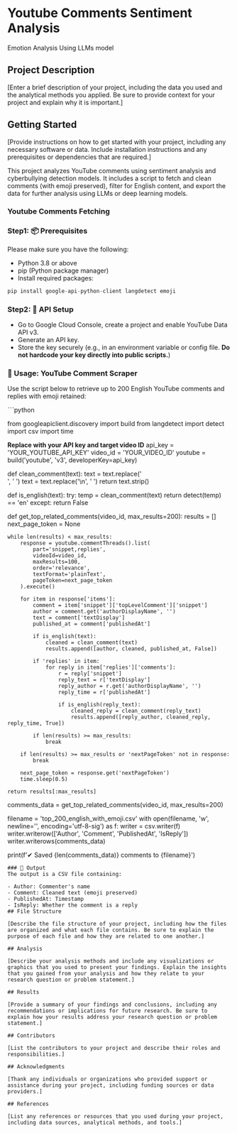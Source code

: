# Youtube Comments Sentiment Analysis

Emotion Analysis Using LLMs model

## Project Description

[Enter a brief description of your project, including the data you used and the analytical methods you applied. Be sure to provide context for your project and explain why it is important.]

## Getting Started

[Provide instructions on how to get started with your project, including any necessary software or data. Include installation instructions and any prerequisites or dependencies that are required.]

This project analyzes YouTube comments using sentiment analysis and cyberbullying detection models. It includes a script to fetch and clean comments (with emoji preserved), filter for English content, and export the data for further analysis using LLMs or deep learning models.

### Youtube Comments Fetching

### Step1: 📦 Prerequisites
Please make sure you have the following:

- Python 3.8 or above
- pip (Python package manager)
- Install required packages:

 ```python
pip install google-api-python-client langdetect emoji
 ```

### Step2: 🔑 API Setup
- Go to Google Cloud Console, create a project and enable YouTube Data API v3.
- Generate an API key.
- Store the key securely (e.g., in an environment variable or config file. **Do not hardcode your key directly into public scripts.**)

### 📄 Usage: YouTube Comment Scraper
Use the script below to retrieve up to 200 English YouTube comments and replies with emoji retained:

ˋˋˋpython

from googleapiclient.discovery import build
from langdetect import detect
import csv
import time

**Replace with your API key and target video ID**
api_key = 'YOUR_YOUTUBE_API_KEY'
video_id = 'YOUR_VIDEO_ID'
youtube = build('youtube', 'v3', developerKey=api_key)

def clean_comment(text):
    text = text.replace('<br>', ' ')
    text = text.replace('\n', ' ')
    return text.strip()

def is_english(text):
    try:
        temp = clean_comment(text)
        return detect(temp) == 'en'
    except:
        return False

def get_top_related_comments(video_id, max_results=200):
    results = []
    next_page_token = None

    while len(results) < max_results:
        response = youtube.commentThreads().list(
            part='snippet,replies',
            videoId=video_id,
            maxResults=100,
            order='relevance',
            textFormat='plainText',
            pageToken=next_page_token
        ).execute()

        for item in response['items']:
            comment = item['snippet']['topLevelComment']['snippet']
            author = comment.get('authorDisplayName', '')
            text = comment['textDisplay']
            published_at = comment['publishedAt']

            if is_english(text):
                cleaned = clean_comment(text)
                results.append([author, cleaned, published_at, False])

            if 'replies' in item:
                for reply in item['replies']['comments']:
                    r = reply['snippet']
                    reply_text = r['textDisplay']
                    reply_author = r.get('authorDisplayName', '')
                    reply_time = r['publishedAt']

                    if is_english(reply_text):
                        cleaned_reply = clean_comment(reply_text)
                        results.append([reply_author, cleaned_reply, reply_time, True])

            if len(results) >= max_results:
                break

        if len(results) >= max_results or 'nextPageToken' not in response:
            break

        next_page_token = response.get('nextPageToken')
        time.sleep(0.5)

    return results[:max_results]

comments_data = get_top_related_comments(video_id, max_results=200)

filename = 'top_200_english_with_emoji.csv'
with open(filename, 'w', newline='', encoding='utf-8-sig') as f:
    writer = csv.writer(f)
    writer.writerow(['Author', 'Comment', 'PublishedAt', 'IsReply'])
    writer.writerows(comments_data)

print(f'✔ Saved {len(comments_data)} comments to {filename}')
 ```
### 📂 Output
The output is a CSV file containing:

- Author: Commenter's name
- Comment: Cleaned text (emoji preserved)
- PublishedAt: Timestamp
- IsReply: Whether the comment is a reply
## File Structure

[Describe the file structure of your project, including how the files are organized and what each file contains. Be sure to explain the purpose of each file and how they are related to one another.]

## Analysis

[Describe your analysis methods and include any visualizations or graphics that you used to present your findings. Explain the insights that you gained from your analysis and how they relate to your research question or problem statement.]

## Results

[Provide a summary of your findings and conclusions, including any recommendations or implications for future research. Be sure to explain how your results address your research question or problem statement.]

## Contributors

[List the contributors to your project and describe their roles and responsibilities.]

## Acknowledgments

[Thank any individuals or organizations who provided support or assistance during your project, including funding sources or data providers.]

## References

[List any references or resources that you used during your project, including data sources, analytical methods, and tools.]
